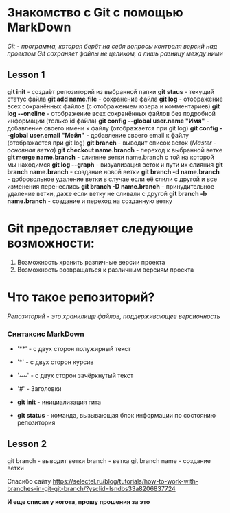 # Знакомство с Git с помощью MarkDown
*Git - программа, которая берёт на себя вопросы контроля версий над проектом*
*Git сохраняет файлы не целиком, а лишь разницу между ними*
## Lesson 1
**git init** - создаёт репозиторий из выбранной папки
**git staus** - текущий статус файла
**git add name.file** - сохранение файла
**git log** - отображение всех сохранённых файлов (с отображением юзера и комментариев)
**git log --oneline** - отображение всех сохранённых файлов без подробной информации (только id файла)
**git config --global user.name "Имя"** - добавление своего имени к файлу (отображается при git log)
**git config --global user.email "Мейл"** - добавление своего email к файлу (отображается при git log)
**git branch** - выводит список веток (*Master - основная ветка*)
**git checkout name.branch** - переход к выбранной ветке
**git merge name.branch** - слияние ветки name.branch с той на которой мы находимся
**git log --graph** - визуализация веток и пути их слияния
**git branch name.branch** - создание новой ветки
**git branch -d name.branch** - добровольное удаление ветки в случае если её слили с другой и все изменения перенеслись
**git branch -D name.branch** - принудительное удаление ветки, даже если ветку не сливали с другой 
**git branch -b name.branch** - создание и переход на созданную ветку

# Git предоставляет следующие возможности:
1. Возможность хранить различные версии проекта
2. Возможность возвращаться к различным версиям проекта
# Что такое репозиторий?
*Репозиторий - это хранилище файлов, поддерживающее версионность*


### Синтаксис MarkDown
* '**' - с двух сторон полужирный текст
* '*' - с двух сторон курсив
* '~~' - c двух сторон зачёркнутый текст
* '#' - Заголовки

* **git init** - инициализация гита
* **git status** - команда, вызывающая блок информации по состоянию репозитория
## Lesson 2
git branch - выводит ветки
branch - ветка
git branch name - создание ветки

Спасибо сайту https://selectel.ru/blog/tutorials/how-to-work-with-branches-in-git-git-branch/?ysclid=lsndbs33a8206837724

**И еще списал у когота, прошу прошения за это**
